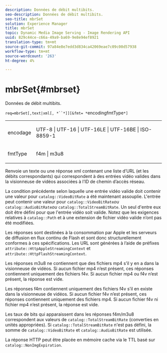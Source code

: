 ```yaml
---
description: Données de débit multibits.
seo-description: Données de débit multibits.
seo-title: mbrSet
solution: Experience Manager
title: mbrSet
topic: Dynamic Media Image Serving - Image Rendering API
uuid: 829c44ce-c66a-49a9-ba69-9e8e94ef8921
translation-type: tm+mt
source-git-commit: 97a84e8e7edd3d834ca42069eae7c09c00d57938
workflow-type: tm+mt
source-wordcount: '263'
ht-degree: 4%

---
```



# mbrSet{#mbrset}

Données de débit multibits.

`req=mbrSet[,text|xml[, *``*]][&fmt= *`encodingfmtType`*]`

<table id="simpletable_D2B8704E09B34337870A257CD7CB5C56"> 
 <tr class="strow"> 
  <td class="stentry"> <p><span class="codeph"><span class="varname"> encodage</span></span> </p> </td> 
  <td class="stentry"> <p><span class="codeph"> UTF-8 | UTF-16 | UTF-16LE | UTF-16BE | ISO-8859-1</span> </p></td> 
 </tr> 
 <tr class="strow"> 
  <td class="stentry"> <p><span class="codeph"><span class="varname"> fmtType</span></span> </p></td> 
  <td class="stentry"> <p><span class="codeph"> f4m | m3u8</span> </p></td> 
 </tr> 
</table>

Renvoie un texte ou une réponse xml contenant une liste d’URL (et les débits correspondants) qui correspondent à des entrées vidéo valides dans la visionneuse de vidéos associées à l’ID de chemin d’accès réseau.

La condition précédente selon laquelle une entrée vidéo valide doit contenir une valeur pour `catalog::VideoBitRate` a été maintenant assouplie. L&#39;entrée peut contenir une valeur pour `catalog::VideoBitRate`*ou* `catalog::AudioBitRate`*ou* `catalog::TotalStreamBitRate`. Un seul d&#39;entre eux doit être défini pour que l&#39;entrée vidéo soit valide. Notez que les exigences relatives à `catalog::Path` et à une extension de fichier vidéo valide n’ont pas été modifiées.

Les réponses sont destinées à la consommation par Apple et les serveurs de diffusion en flux continu de Flash et sont donc structurellement conformes à ces spécifications. Les URL sont générées à l’aide de préfixes `attribute::HttpAppleStreamingContext` et `attribute::HttpFlashStreamingContext`.

Les réponses m3u8 ne contiennent que des fichiers mp4 s’il y en a dans la visionneuse de vidéos. Si aucun fichier mp4 n’est présent, ces réponses contiennent uniquement des fichiers f4v. Si aucun fichier mp4 ou f4v n’est présent, la réponse est vide.

Les réponses f4m contiennent uniquement des fichiers f4v s’il en existe dans la visionneuse de vidéos. Si aucun fichier f4v n’est présent, ces réponses contiennent uniquement des fichiers mp4. Si aucun fichier f4v ni fichier mp4 n’est présent, la réponse est vide.

Les taux de bits qui apparaissent dans les réponses f4m/m3u8 correspondent aux valeurs de `catalog::TotalStreamBitRate` (converties en unités appropriées). Si `catalog::TotalStreamBitRate` n&#39;est pas défini, la somme de `catalog::VideoBitRate` et `catalog::AudioBitRate` est utilisée.

La réponse HTTP peut être placée en mémoire cache via le TTL basé sur `catalog::NonImgExpiration`.
